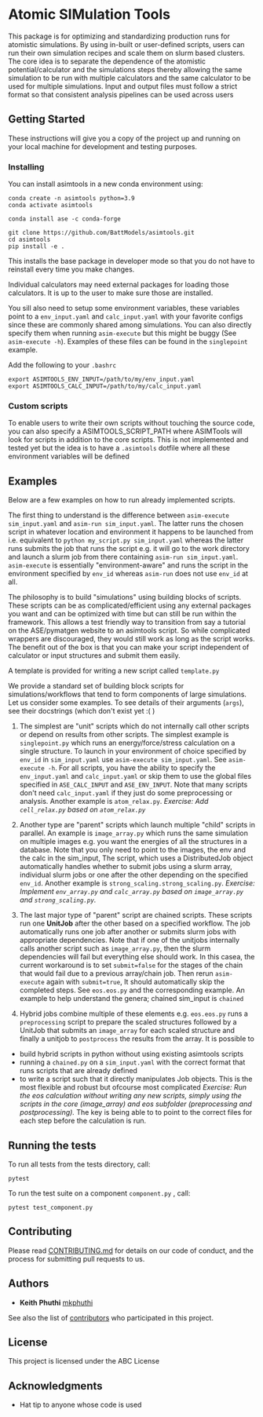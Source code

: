 # Atomic SIMulation Tools

This package is for optimizing and standardizing production runs for atomistic simulations. By using in-built or user-defined scripts,
users can run their own simulation recipes and scale them on slurm based clusters. The core idea is to separate the dependence of the
atomistic potential/calculator and the simulations steps thereby allowing the same simulation to be run with multiple calculators and
the same calculator to be used for multiple simulations. Input and output files must follow a strict format so that consistent 
analysis pipelines can be used across users

## Getting Started

These instructions will give you a copy of the project up and running on
your local machine for development and testing purposes.

### Installing
You can install asimtools in a new conda environment using:
```
conda create -n asimtools python=3.9
conda activate asimtools

conda install ase -c conda-forge

git clone https://github.com/BattModels/asimtools.git
cd asimtools
pip install -e .
```

This installs the base package in developer mode so that you do not have to
reinstall every time you make changes.

Individual calculators may need external packages for loading those calculators. It is up to the user to make sure those are installed.

You sill also need to setup some environment variables, these variables point
to a `env_input.yaml` and `calc_input.yaml` with your favorite configs since
these are commonly shared among simulations. You can also directly specify them
when running `asim-execute` but this might be buggy (See `asim-execute -h`). 
Examples of these files can be found in the `singlepoint` example.

Add the following to your `.bashrc`
```
export ASIMTOOLS_ENV_INPUT=/path/to/my/env_input.yaml
export ASIMTOOLS_CALC_INPUT=/path/to/my/calc_input.yaml
```

### Custom scripts
To enable users to write their own scripts without touching the source code,
you can also specify a ASIMTOOLS_SCRIPT_PATH where ASIMTools will look for 
scripts in addition to the core scripts. This is not implemented and tested yet
but the idea is to have a `.asimtools` dotfile where all these environment 
variables will be defined

## Examples
Below are a few examples on how to run already implemented scripts.

The first thing to understand is the difference between `asim-execute sim_input.yaml` and 
`asim-run sim_input.yaml`. The latter runs the chosen script in whatever location 
and environment it happens to be launched from i.e. equivalent to 
`python my_script.py sim_input.yaml` whereas the latter runs submits the job 
that runs the script e.g. it will go to the work directory and launch a slurm job 
from there containing `asim-run sim_input.yaml`.  `asim-execute` is essentially 
"environment-aware" and runs the script in the environment specified by `env_id`
whereas `asim-run` does not use `env_id` at all.

The philosophy is to build "simulations" using building blocks of scripts. 
These scripts can be as complicated/efficient using any external packages 
you want and can be optimized with time but can still be run within the 
framework. This allows a test friendly way to transition from say a tutorial
on the ASE/pymatgen website to an asimtools script. So while 
complicated wrappers are discouraged, they would still work as long as the 
script works. The benefit out of the box is that you can make your script 
independent of calculator or input structures and submit them easily.

A template is provided for writing a new script called `template.py`

We provide a standard set of building block scripts for simulations/workflows that tend
to form components of large simulations. Let us consider some examples. 
To see details of their arguments (`args`), see their docstrings (which don't exist yet :( )

1. The simplest are "unit" scripts which do not internally call other scripts 
or depend on results from other scripts. 
The simplest example is `singlepoint.py` which runs an energy/force/stress calculation
on a single structure. To launch in your environment of choice specified by
`env_id` in `sim_input.yaml` use `asim-execute sim_input.yaml`. See `asim-execute -h`. 
For all scripts, you have the ability to specify the `env_input.yaml` and `calc_input.yaml` or 
skip them to use the global files specified in `ASE_CALC_INPUT` and 
`ASE_ENV_INPUT`. Note that many scripts don't need `calc_input.yaml` if they 
just do some preprocessing or analysis. Another example is `atom_relax.py`.
*Exercise: Add `cell_relax.py` based on `atom_relax.py`*

2. Another type are "parent" scripts which launch multiple "child" scripts in parallel.
An example is `image_array.py` which runs the same simulation on multiple
images e.g. you want the energies of all the structures in a database. Note
that you only need to point to the images, the env and the calc in the sim_input,
The script, which uses a DistributedJob object automatically handles whether to
submit jobs using a slurm array, individual slurm jobs or one after the other
depending on the specified `env_id`. Another example is 
`strong_scaling.strong_scaling.py`. 
*Exercise: Implement `env_array.py` and `calc_array.py` based on `image_array.py` and `strong_scaling.py`.*

3. The last major type of "parent" script are chained scripts. These scripts run one 
**UnitJob** after the other based on a specified workflow. The job automatically runs
one job after another or submits slurm jobs with appropriate dependencies. Note
that if one of the unitjobs internally calls another script such as 
`image_array.py`, then the slurm dependencies will fail but everything else should work.
In this casea, the current workaround is to set `submit=false` for the stages of 
the chain that would fail due to a previous array/chain job. Then rerun `asim-execute`
again with `submit=true`, It should automatically skip the completed steps. See `eos.eos.py` 
and the corresponding example. An example to help understand the genera; chained sim_input is 
`chained`

4. Hybrid jobs combine multiple of these elements e.g. `eos.eos.py` runs a
`preprocessing` script to prepare the scaled structures followed by a UnitJob that submits
an `image_array` for each scaled structure and finally a unitjob to `postprocess`
the results from the array. It is possible to 
- build hybrid scripts in python without using existing asimtools scripts
- running a `chained.py` on a `sim_input.yaml` with the correct format that runs scripts that are already defined
- to write a script such that it directly manipulates Job objects. This is the most flexible and robust but ofcourse most complicated
*Exercise: Run the eos calculation without writing any new scripts, simply using the scripts in the core (image_array) and eos subfolder (preprocessing and postprocessing).* 
The key is being able to to point to the correct files for each step before the calculation is run.

## Running the tests

To run all tests from the tests directory, call:

    pytest

To run the test suite on a component `component.py` , call:

    pytest test_component.py
    
<!-- ## Basic example

Simulations are run by providing a `*calc_input.yaml` and `*sim_input.yaml` file which specify 
the calculator (and the environment it runs in) and the simulation parameters which are specific 
to the simulation being run. The recommended method for calling scripts is to use

```
asim-run *calc_input.yaml *sim_input.yaml
``` -->

## Contributing

Please read [CONTRIBUTING.md](CONTRIBUTING.md) for details on our code
of conduct, and the process for submitting pull requests to us.

## Authors

  - **Keith Phuthi**
    [mkphuthi](https://github.com/mkphuthi)

See also the list of
[contributors](https://github.com/BattModels/asimtools.git/contributors)
who participated in this project.

## License

This project is licensed under the ABC License

## Acknowledgments

  - Hat tip to anyone whose code is used
